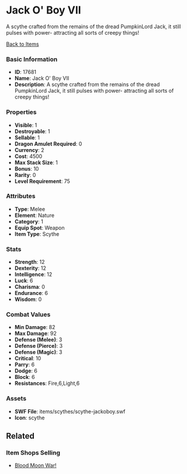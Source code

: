 # Jack O' Boy VII

A scythe crafted from the remains of the dread PumpkinLord Jack, it still pulses with power- attracting all sorts of creepy things!

[Back to Items](../items.md)

### Basic Information

- **ID**: 17681
- **Name**: Jack O&#039; Boy VII
- **Description**: A scythe crafted from the remains of the dread PumpkinLord Jack, it still pulses with power- attracting all sorts of creepy things!

### Properties

- **Visible**: 1
- **Destroyable**: 1
- **Sellable**: 1
- **Dragon Amulet Required**: 0
- **Currency**: 2
- **Cost**: 4500
- **Max Stack Size**: 1
- **Bonus**: 10
- **Rarity**: 0
- **Level Requirement**: 75

### Attributes

- **Type**: Melee
- **Element**: Nature
- **Category**: 1
- **Equip Spot**: Weapon
- **Item Type**: Scythe

### Stats

- **Strength**: 12
- **Dexterity**: 12
- **Intelligence**: 12
- **Luck**: 6
- **Charisma**: 0
- **Endurance**: 6
- **Wisdom**: 0

### Combat Values

- **Min Damage**: 82
- **Max Damage**: 92
- **Defense (Melee)**: 3
- **Defense (Pierce)**: 3
- **Defense (Magic)**: 3
- **Critical**: 10
- **Parry**: 6
- **Dodge**: 6
- **Block**: 6
- **Resistances**: Fire,6,Light,6

### Assets

- **SWF File**: items/scythes/scythe-jackoboy.swf
- **Icon**: scythe

## Related

### Item Shops Selling

- [Blood Moon War!](../item-shops/575-blood-moon-war.md)

